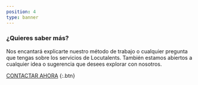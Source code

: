 ```yaml
---
position: 4
type: banner
---
```


### ¿Quieres saber más?

Nos encantará explicarte nuestro método de trabajo o cualquier pregunta que tengas sobre los servicios de Locutalents. También estamos abiertos a cualquier idea o sugerencia que desees explorar con nosotros.

[CONTACTAR AHORA](#contacto)
{:.btn}
